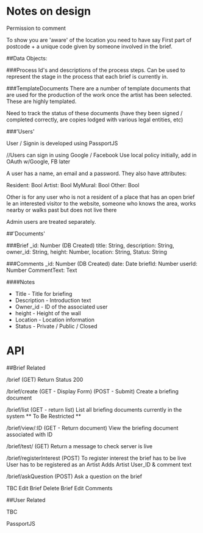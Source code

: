 # Notes on design

Permission to comment

To show you are 'aware' of the location you need to have say First part of postcode + a unique code given by someone involved in the brief.

##Data Objects:

###Process
Id's and descriptions of the process steps. Can be used to represent the stage in the process that each brief is currently in.

###TemplateDocuments
There are a number of template documents that are used for the production of the work once the artist has been selected. These are highly templated.

Need to track the status of these documents (have they been signed / completed correctly, are copies lodged with various legal entities, etc)

###'Users'

User / Signin is developed using PassportJS

//Users can sign in using Google / Facebook
Use local policy initially, add in OAuth w/Google, FB later

A user has a name, an email and a password.
They also have attributes:

Resident: Bool
Artist: Bool
MyMural: Bool
Other: Bool

Other is for any user who is not a resident of a place that has an open brief
Ie an interested visitor to the website, someone who knows the area, works nearby or walks past but does not live there

Admin users are treated separately.



##'Documents'

###Brief
    _id: Number (DB Created)
    title: String,
    description: String, 
    owner_id: String,
    height: Number,
    location: String,
    Status: String 

###Comments
    _id: Number (DB Created)
    date: Date
    briefId: Number
    userId: Number
    CommentText: Text


####Notes

* Title - Title for briefing
* Description - Introduction text
* Owner_id - ID of the associated user
* height - Height of the wall
* Location - Location information
* Status - Private / Public / Closed
  

# API 

##Brief Related

/brief
(GET)
Return Status 200

/brief/create 
(GET - Display Form)
(POST - Submit)
Create a briefing document

/brief/list
(GET - return list)
List all briefing documents currently in the system
** To Be Restricted **

/brief/view/:ID
(GET - Return document)
View the briefing document associated with ID

/brief/test/
(GET)
Return a message to check server is live

/brief/registerInterest
(POST)
To register interest the brief has to be live 
User has to be registered as an Artist
Adds Artist User_ID & comment text

/brief/askQuestion
(POST)
Ask a question on the brief


TBC
Edit Brief
Delete Brief
Edit Comments

##User Related

TBC 

PassportJS 

